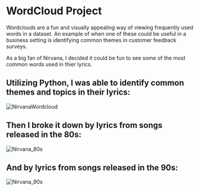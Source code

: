 # WordCloud Project

Wordclouds are a fun and visually appealing way of viewing frequently used words in a dataset. An example of when one of these could be useful in a business setting is identifying common themes in customer feedback surveys.

As a big fan of Nirvana, I decided it could be fun to see some of the most common words used in thier lyrics.

## Utilizing Python, I was able to identify common themes and topics in their lyrics:
![NirvanaWordcloud](https://github.com/AndCWen/WordCloud/assets/132102517/a7d4c40f-a5d6-4876-85fe-1235a8d696a7)




## Then I broke it down by lyrics from songs released in the 80s:
![Nirvana_80s](https://github.com/AndCWen/WordCloud/assets/132102517/e735d589-923e-463b-b98b-7fac0b129f9e)



## And by lyrics from songs released in the 90s:  
![Nirvana_90s](https://github.com/AndCWen/WordCloud/assets/132102517/fc23b861-6d41-4c10-8db7-0b930d1fb6fb)
